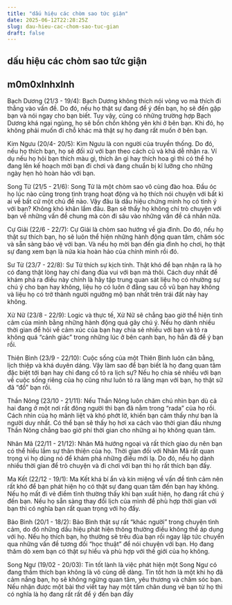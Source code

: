 ```yaml
---
title: "dấu hiệu các chòm sao tức giận"
date: 2025-06-12T22:28:25Z
slug: dau-hieu-cac-chom-sao-tuc-gian
draft: false
---
```


## dấu hiệu các chòm sao tức giận

## m0m0xInhxInh

Bạch Dương (21/3 - 19/4):
Bạch Dương không thích nói vòng vo mà thích đi thẳng vào vấn đề. Do đó, nếu họ thật sự đang để ý đến bạn, họ sẽ đến gặp bạn và nói ngay cho bạn biết. Tuy vậy, cũng có những trường hợp Bạch Dương khá ngại ngùng, họ sẽ bồn chồn không yên khi ở bên bạn. Khi đó, họ không phải muốn đi chỗ khác mà thật sự họ đang rất muốn ở bên bạn.
 
Kim Ngưu (20/4- 20/5):
Kim Ngưu là con người của truyền thống. Do đó, nếu họ thích bạn, họ sẽ đối xử với bạn theo cách cũ và khá dễ nhận ra. Ví dụ nếu họ hỏi bạn thích màu gì, thích ăn gì hay thích hoa gì thì có thể họ đang lên kế hoạch mời bạn đi chơi và đang chuẩn bị kĩ lưỡng cho những ngày hẹn hò hoàn hảo với bạn.
 
Song Tử (21/5 - 21/6):
Song Tử là một chòm sao vô cùng đào hoa. Đầu óc họ lúc nào cũng trong tình trạng hoạt động và họ thích nói chuyện với bất kì ai về bất cứ một chủ đề nào. Vậy đâu là dấu hiệu chứng minh họ có tình ý với bạn? Không khó khăn lắm đâu. Bạn sẽ thấy họ không chỉ trò chuyện với bạn về những vấn đề chung mà còn đi sâu vào những vấn đề cá nhân nữa.
 
Cự Giải (22/6 - 22/7):
Cự Giải là chòm sao hướng về gia đình. Do đó, nếu họ thật sự thích bạn, họ sẽ luôn thể hiện những hành động quan tâm, chăm sóc và sẵn sàng bảo vệ với bạn. Và nếu họ mời bạn đến gia đình họ chơi, họ thật sự đang xem bạn là nửa kia hoàn hảo của chính mình rồi đó.
 
Sư Tử (23/7 - 22/8):
Sư Tử thích sự kịch tính. Thật khó để bạn nhận ra là họ có đang thật lòng hay chỉ đang đùa vui với bạn mà thôi. Cách duy nhất để khám phá ra điều này chính là hãy tập trung quan sát liệu họ có nhường sự chú ý cho bạn hay không, liệu họ có luôn ở đằng sau cỗ vũ bạn hay không và liệu họ có trở thành người ngưỡng mộ bạn nhất trên trái đất này hay không.
 
Xử Nữ (23/8 - 22/9):
Logic và thực tế, Xử Nữ sẽ chẳng bao giờ thể hiện tình cảm của mình bằng những hành động quá gây chú ý. Nếu họ dành nhiều thời gian để hỏi về cảm xúc của bạn hay chia sẻ nhiều với bạn và tỏ ra không quá “cảnh giác” trong những lúc ở bên cạnh bạn, họ hẳn đã để ý bạn rồi.
 
Thiên Bình (23/9 - 22/10):
Cuộc sống của một Thiên Bình luôn cân bằng, lịch thiệp và khá duyên dáng. Vậy làm sao để bạn biết là họ đang quan tâm đặc biệt tới bạn hay chỉ đang cố tỏ ra lịch sự? Nếu họ chia sẻ nhiều với bạn về cuộc sống riêng của họ cũng như luôn tỏ ra lãng mạn với bạn, họ thật sữ đã “đổ” bạn rồi.
 
Thần Nông (23/10 - 21/11):
Nếu Thần Nông luôn chăm chú nhìn bạn dù cả hai đang ở một nơi rất đông người thì bạn đã nằm trong “rada” của họ rồi. Cách nhìn của họ mãnh liệt và khó phớt lờ, khiến bạn cảm thấy như bạn là người duy nhất. Có thể bạn sẽ thấy họ hơi xa cách vào thời gian đầu nhưng Thần Nông chẳng bao giờ phí thời gian cho những ai họ không quan tâm.
 
Nhân Mã (22/11 - 21/12):
Nhân Mã hướng ngoại và rất thích giao du nên bạn có thể hiểu lầm sự thân thiện của họ. Thời gian đối với Nhân Mã rất quan trọng vì họ dùng nó để khám phá những điều mới lạ. Do đó, nếu họ dành nhiều thời gian để trò chuyện và đi chơi với bạn thì họ rất thích bạn đấy.
 
Ma Kết (22/12 - 19/1):
Ma Kết khá bí ẩn và kín miệng về vấn đề tình cảm nên rất khó để bạn phát hiện họ có thật sự đang quan tâm đến bạn hay không. Nếu họ mất đi vẻ điềm tĩnh thường thấy khi bạn xuất hiện, họ đang rất chú ý đến bạn. Nếu họ sẵn sàng thay đổi lịch của mình để phù hợp thời gian với bạn thì có nghĩa bạn rất quan trọng với họ đấy.
 
Bảo Bình (20/1 - 18/2):
Bảo Bình thật sự rất “khác người” trong chuyện tình cảm, do đó những dấu hiệu phát hiện thông thường điều không thể áp dụng với họ. Nếu họ thích bạn, họ thường sẽ trêu đùa bạn rồi ngay lập tức chuyển qua những vấn đề tương đối “học thuật” để nói chuyện với bạn. Họ đang thăm dò xem bạn có thật sự hiểu và phù hợp với thế giới của họ không.
 
Song Ngư (19/02 - 20/03):
Tin tốt lành là việc phát hiện một Song Ngư có đang thầm thích bạn không là vô cùng dễ dàng. Tin tốt hơn là một khi họ đã cảm nắng bạn, họ sẽ không ngừng quan tâm, yêu thương và chăm sóc bạn. Nếu nhận được một bài thơ viết tay hay một tấm chân dung vẽ bạn từ họ thì có nghĩa là họ đang rất rất để ý đến bạn đấy